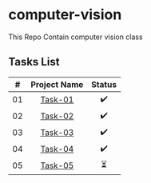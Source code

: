 # computer-vision

This Repo Contain computer vision class


## Tasks List

|  # |                                       Project Name                                       |          Status          |
|:--:|:----------------------------------------------------------------------------------------:|:------------------------:|
| 01 |          [Task-01]() |    ✔️    |
| 02 |          [Task-02]()          |    ✔️    |
| 03 |          [Task-03]()              |    ✔️   
| 04 |          [Task-04]()              |   ✔️    |
| 05 |          [Task-05]()              |   ⏳     |

